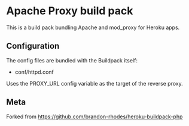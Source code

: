 Apache Proxy build pack
========================

This is a build pack bundling Apache and mod_proxy for Heroku apps.

Configuration
-------------

The config files are bundled with the Buildpack itself:

* conf/httpd.conf

Uses the PROXY_URL config variable as the target of the reverse proxy.

Meta
----

Forked from https://github.com/brandon-rhodes/heroku-buildpack-php